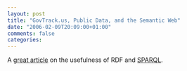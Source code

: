 ```yaml
---
layout: post
title: "GovTrack.us, Public Data, and the Semantic Web"
date: "2006-02-09T20:09:00+01:00"
comments: false
categories: 
---
```


<p>A <a href="http://www.xml.com/lpt/a/2006/02/08/govtrack-us-public-data-semantic-web.html">great article</a> on the usefulness of RDF and <a href="http://www.w3.org/TR/rdf-sparql-query/">SPARQL</a>.</p>


